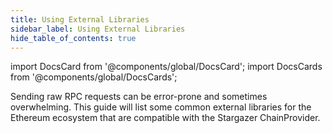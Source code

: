 ```yaml
---
title: Using External Libraries
sidebar_label: Using External Libraries
hide_table_of_contents: true
---
```


import DocsCard from '@components/global/DocsCard';
import DocsCards from '@components/global/DocsCards';

<head>
  <meta
    name="description"
    content="Sending raw RPC requests can be error-prone and sometimes overwhelming. This guide will list some common external libraries for the Ethereum ecosystem that are compatible with the Stargazer ChainProvider."
  />
</head>

<intro-end />

Sending raw RPC requests can be error-prone and sometimes overwhelming. This guide will list some common external libraries for the Ethereum ecosystem that are compatible with the Stargazer ChainProvider.
